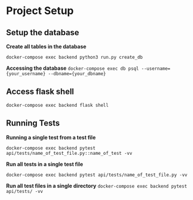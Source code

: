 # Project Setup

## Setup the database
**Create all tables in the database**

`docker-compose exec backend python3 run.py create_db`

**Accessing the database**
`docker-compose exec db psql --username={your_username} --dbname={your_dbname}`

## Access flask shell

`docker-compose exec backend flask shell`

## Running Tests
**Running a single test from a test file**

`docker-compose exec backend pytest api/tests/name_of_test_file.py::name_of_test -vv`

**Run all tests in a single test file**

`docker-compose exec backend pytest api/tests/name_of_test_file.py -vv`

**Run all test files in a single directory**
`docker-compose exec backend pytest api/tests/ -vv`
